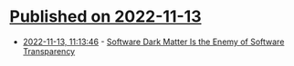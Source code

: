 # [Published on 2022-11-13](index.md)

* [2022-11-13, 11:13:46](https://news.ycombinator.com/item?id=33581983) - [Software Dark Matter Is the Enemy of Software Transparency](https://www.chainguard.dev/unchained/software-dark-matter-is-the-enemy-of-software-transparency)
